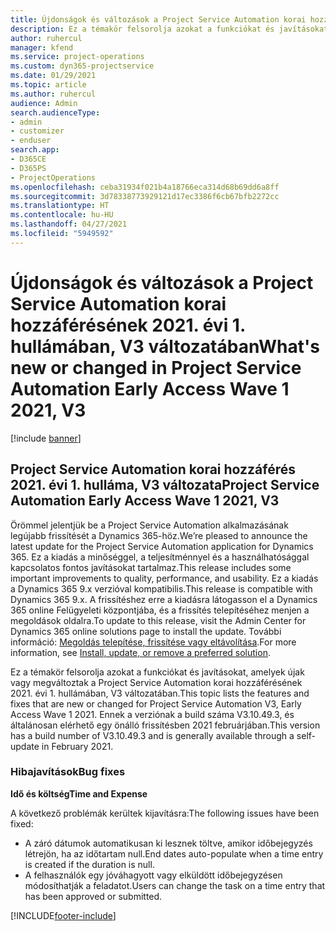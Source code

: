 ```yaml
---
title: Újdonságok és változások a Project Service Automation korai hozzáférésének 2021. évi 1. hullámában, V3 változatában
description: Ez a témakör felsorolja azokat a funkciókat és javításokat, amelyek elérhetőek a Project Service Automation korai hozzáférésének 2021. évi 1. hullámában, V3 változatában.
author: ruhercul
manager: kfend
ms.service: project-operations
ms.custom: dyn365-projectservice
ms.date: 01/29/2021
ms.topic: article
ms.author: ruhercul
audience: Admin
search.audienceType:
- admin
- customizer
- enduser
search.app:
- D365CE
- D365PS
- ProjectOperations
ms.openlocfilehash: ceba31934f021b4a18766eca314d68b69dd6a8ff
ms.sourcegitcommit: 3d78338773929121d17ec3386f6cb67bfb2272cc
ms.translationtype: HT
ms.contentlocale: hu-HU
ms.lasthandoff: 04/27/2021
ms.locfileid: "5949592"
---
```

# <a name="whats-new-or-changed-in-project-service-automation-early-access-wave-1-2021-v3"></a><span data-ttu-id="e78ae-103">Újdonságok és változások a Project Service Automation korai hozzáférésének 2021. évi 1. hullámában, V3 változatában</span><span class="sxs-lookup"><span data-stu-id="e78ae-103">What's new or changed in Project Service Automation Early Access Wave 1 2021, V3</span></span>

[!include [banner](../includes/psa-now-project-operations.md)]

## <a name="project-service-automation-early-access-wave-1-2021-v3"></a><span data-ttu-id="e78ae-104">Project Service Automation korai hozzáférés 2021. évi 1. hulláma, V3 változata</span><span class="sxs-lookup"><span data-stu-id="e78ae-104">Project Service Automation Early Access Wave 1 2021, V3</span></span>

<span data-ttu-id="e78ae-105">Örömmel jelentjük be a Project Service Automation alkalmazásának legújabb frissítését a Dynamics 365-höz.</span><span class="sxs-lookup"><span data-stu-id="e78ae-105">We’re pleased to announce the latest update for the Project Service Automation application for Dynamics 365.</span></span> <span data-ttu-id="e78ae-106">Ez a kiadás a minőséggel, a teljesítménnyel és a használhatósággal kapcsolatos fontos javításokat tartalmaz.</span><span class="sxs-lookup"><span data-stu-id="e78ae-106">This release includes some important improvements to quality, performance, and usability.</span></span> <span data-ttu-id="e78ae-107">Ez a kiadás a Dynamics 365 9.x verzióval kompatibilis.</span><span class="sxs-lookup"><span data-stu-id="e78ae-107">This release is compatible with Dynamics 365 9.x.</span></span> <span data-ttu-id="e78ae-108">A frissítéshez erre a kiadásra látogasson el a Dynamics 365 online Felügyeleti központjába, és a frissítés telepítéséhez menjen a megoldások oldalra.</span><span class="sxs-lookup"><span data-stu-id="e78ae-108">To update to this release, visit the Admin Center for Dynamics 365 online solutions page to install the update.</span></span> <span data-ttu-id="e78ae-109">További információ: [Megoldás telepítése, frissítése vagy eltávolítása](/power-platform/admin/install-remove-preferred-solution).</span><span class="sxs-lookup"><span data-stu-id="e78ae-109">For more information, see [Install, update, or remove a preferred solution](/power-platform/admin/install-remove-preferred-solution).</span></span>

<span data-ttu-id="e78ae-110">Ez a témakör felsorolja azokat a funkciókat és javításokat, amelyek újak vagy megváltoztak a Project Service Automation korai hozzáférésének 2021. évi 1. hullámában, V3 változatában.</span><span class="sxs-lookup"><span data-stu-id="e78ae-110">This topic lists the features and fixes that are new or changed for Project Service Automation V3, Early Access Wave 1 2021.</span></span> <span data-ttu-id="e78ae-111">Ennek a verziónak a build száma V3.10.49.3, és általánosan elérhető egy önálló frissítésben 2021 februárjában.</span><span class="sxs-lookup"><span data-stu-id="e78ae-111">This version has a build number of V3.10.49.3 and is generally available through a self-update in February 2021.</span></span>


### <a name="bug-fixes"></a><span data-ttu-id="e78ae-112">Hibajavítások</span><span class="sxs-lookup"><span data-stu-id="e78ae-112">Bug fixes</span></span>

<span data-ttu-id="e78ae-113">**Idő és költség**</span><span class="sxs-lookup"><span data-stu-id="e78ae-113">**Time and Expense**</span></span>

<span data-ttu-id="e78ae-114">A következő problémák kerültek kijavításra:</span><span class="sxs-lookup"><span data-stu-id="e78ae-114">The following issues have been fixed:</span></span>

- <span data-ttu-id="e78ae-115">A záró dátumok automatikusan ki lesznek töltve, amikor időbejegyzés létrejön, ha az időtartam null.</span><span class="sxs-lookup"><span data-stu-id="e78ae-115">End dates auto-populate when a time entry is created if the duration is null.</span></span>
- <span data-ttu-id="e78ae-116">A felhasználók egy jóváhagyott vagy elküldött időbejegyzésen módosíthatják a feladatot.</span><span class="sxs-lookup"><span data-stu-id="e78ae-116">Users can change the task on a time entry that has been approved or submitted.</span></span>


[!INCLUDE[footer-include](../includes/footer-banner.md)]